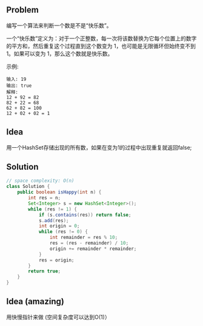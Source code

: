 ## Problem

编写一个算法来判断一个数是不是“快乐数”。

一个“快乐数”定义为：对于一个正整数，每一次将该数替换为它每个位置上的数字的平方和，然后重复这个过程直到这个数变为 1，也可能是无限循环但始终变不到 1。如果可以变为 1，那么这个数就是快乐数。

示例: 

```
输入: 19
输出: true
解释: 
12 + 92 = 82
82 + 22 = 68
62 + 82 = 100
12 + 02 + 02 = 1
```

## Idea

用一个HashSet存储出现的所有数，如果在变为1的过程中出现重复就返回false;

## Solution

```java
// space complexity: O(n)
class Solution {
    public boolean isHappy(int n) {
        int res = n;
        Set<Integer> s = new HashSet<Integer>();
        while (res != 1) {
            if (s.contains(res)) return false;
            s.add(res);
            int origin = 0;
            while (res != 0) {
                int remainder = res % 10;
                res = (res - remainder) / 10;
                origin += remainder * remainder;
            }
            res = origin;
        }
        return true;
    }
}
```

## Idea (amazing)

用快慢指针来做 (空间复杂度可以达到O(1)）